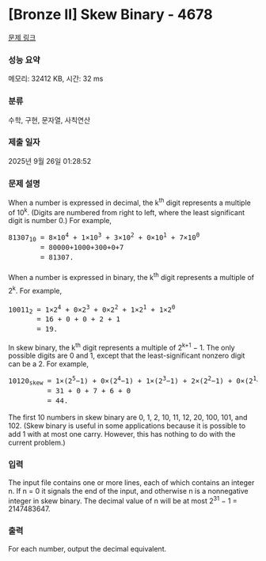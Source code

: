 # [Bronze II] Skew Binary - 4678 

[문제 링크](https://www.acmicpc.net/problem/4678) 

### 성능 요약

메모리: 32412 KB, 시간: 32 ms

### 분류

수학, 구현, 문자열, 사칙연산

### 제출 일자

2025년 9월 26일 01:28:52

### 문제 설명

<p>When a number is expressed in decimal, the k<sup>th</sup> digit represents a multiple of 10<sup>k</sup>. (Digits are numbered from right to left, where the least significant digit is number 0.) For example,</p>

<pre>81307<sub>10</sub> = 8×10<sup>4</sup> + 1×10<sup>3</sup> + 3×10<sup>2</sup> + 0×10<sup>1</sup> + 7×10<sup>0</sup> 
     <sub>  </sub> = 80000+1000+300+0+7
     <sub>  </sub> = 81307.</pre>

<p><span style="line-height:1.6em">When a number is expressed in binary, the k<sup>th</sup> digit represents a multiple of 2<sup>k</sup>. For example,</span></p>

<pre>10011<sub>2</sub> = 1×2<sup>4</sup> + 0×2<sup>3</sup> + 0×2<sup>2</sup> + 1×2<sup>1</sup> + 1×2<sup>0</sup> 
     <sub> </sub> = 16 + 0 + 0 + 2 + 1
     <sub> </sub> = 19.</pre>

<p>In skew binary, the k<sup>th</sup> digit represents a multiple of 2<sup>k+1</sup> − 1. The only possible digits are 0 and 1, except that the least-significant nonzero digit can be a 2. For example,</p>

<pre>10120<sub>skew</sub> = 1×(2<sup>5</sup>−1) + 0×(2<sup>4</sup>−1) + 1×(2<sup>3</sup>−1) + 2×(2<sup>2</sup>−1) + 0×(2<sup>1</sup>−1) 
     <sub>    </sub> = 31 + 0 + 7 + 6 + 0
     <sub>    </sub> = 44.</pre>

<p>The first 10 numbers in skew binary are 0, 1, 2, 10, 11, 12, 20, 100, 101, and 102. (Skew binary is useful in some applications because it is possible to add 1 with at most one carry. However, this has nothing to do with the current problem.)</p>

### 입력 

 <p>The input file contains one or more lines, each of which contains an integer n. If n = 0 it signals the end of the input, and otherwise n is a nonnegative integer in skew binary. The decimal value of n will be at most 2<sup>31</sup> − 1 = 2147483647.</p>

### 출력 

 <p>For each number, output the decimal equivalent.</p>

